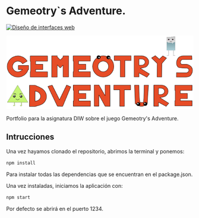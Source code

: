 # Gemeotry`s Adventure.
[![Diseño de interfaces web](https://img.shields.io/badge/Asignatura-DIW-blue?style=for-the-badge)](https://iesrafaelalberti.es/c-f-g-s-desarrollo-de-aplicaciones-web/)

![Logo del juego](/src/assets/images/logo.png)

 Portfolio para la asignatura DIW sobre el juego Gemeotry's Adventure.

## Intrucciones

Una vez hayamos clonado el repositorio, abrimos la terminal y ponemos:

```sh
npm install
```
Para instalar todas las dependencias que se encuentran en el package.json.

Una vez instaladas, iniciamos la aplicación con:

```sh
npm start
````
Por defecto se abrirá en el puerto 1234.
